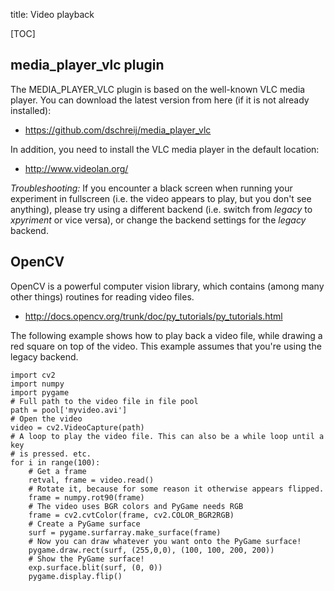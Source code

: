 title: Video playback

[TOC]

## media_player_vlc plugin

The MEDIA_PLAYER_VLC plugin is based on the well-known VLC media player. You can download the latest version from here (if it is not already installed):

- <https://github.com/dschreij/media_player_vlc>

In addition, you need to install the VLC media player in the default location:

- <http://www.videolan.org/>

*Troubleshooting:* If you encounter a black screen when running your experiment in fullscreen (i.e. the video appears to play, but you don't see anything), please try using a different backend (i.e. switch from *legacy* to *xpyriment* or vice versa), or change the backend settings for the *legacy* backend.

## OpenCV

OpenCV is a powerful computer vision library, which contains (among many other things) routines for reading video files.

- <http://docs.opencv.org/trunk/doc/py_tutorials/py_tutorials.html>

The following example shows how to play back a video file, while drawing a red square on top of the video. This example assumes that you're using the legacy backend.

~~~ .python
import cv2
import numpy
import pygame
# Full path to the video file in file pool
path = pool['myvideo.avi']
# Open the video
video = cv2.VideoCapture(path)
# A loop to play the video file. This can also be a while loop until a key
# is pressed. etc.
for i in range(100):
	# Get a frame
	retval, frame = video.read()
	# Rotate it, because for some reason it otherwise appears flipped.
	frame = numpy.rot90(frame)
	# The video uses BGR colors and PyGame needs RGB
	frame = cv2.cvtColor(frame, cv2.COLOR_BGR2RGB)
	# Create a PyGame surface
	surf = pygame.surfarray.make_surface(frame)
	# Now you can draw whatever you want onto the PyGame surface!
	pygame.draw.rect(surf, (255,0,0), (100, 100, 200, 200))
	# Show the PyGame surface!
	exp.surface.blit(surf, (0, 0))
	pygame.display.flip()
~~~
